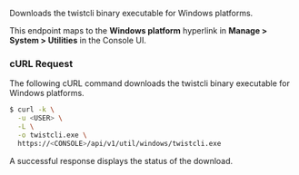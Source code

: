 Downloads the twistcli binary executable for Windows platforms.

This endpoint maps to the **Windows platform** hyperlink in **Manage > System > Utilities** in the Console UI.

### cURL Request

The following cURL command downloads the twistcli binary executable for Windows platforms.

```bash
$ curl -k \
  -u <USER> \
  -L \
  -o twistcli.exe \
  https://<CONSOLE>/api/v1/util/windows/twistcli.exe
```

A successful response displays the status of the download.
